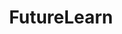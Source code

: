 ---
facebook: https://facebook.com/FutureLearn
instagram: https://instagram.com/futurelearn
linkedin: https://linkedin.com/company/futurelearn
logohandle: futurelearn
sort: futurelearn
title: FutureLearn
twitter: https://x.com/FutureLearn
website: https://www.futurelearn.com/
youtube: http://youtube.com/channel/UC3i5AS_kCaFppoMwULYb99g
---
